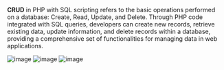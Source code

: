 **CRUD** in PHP with SQL scripting refers to the basic operations performed on a database: Create, Read, Update, and Delete. Through PHP code integrated with SQL queries, developers can create new records, retrieve existing data, 
update information, and delete records within a database, providing a comprehensive set of functionalities for managing data in web applications.

![image](https://github.com/mjragon21/php-crud/assets/130816118/d33f7ac6-5f44-4c0a-8d50-e0d8d8b571c1)
![image](https://github.com/mjragon21/php-crud/assets/130816118/a8b10d72-5e68-46da-bb6d-bd7eea14fac3)
![image](https://github.com/mjragon21/php-crud/assets/130816118/3e76a343-3c61-473d-a444-4de9e60f9c2f)
